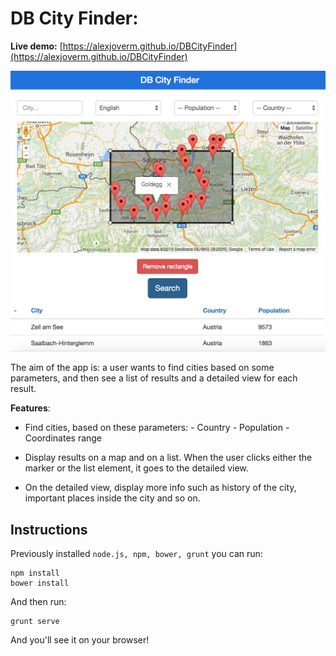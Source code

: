 # DB City Finder: 

**Live demo:** [https://alexjoverm.github.io/DBCityFinder](https://alexjoverm.github.io/DBCityFinder)

![](https://github.com/alexjoverm/DBCityFinder/blob/master/img_demo.png)

The aim of the app is: a user wants to find cities based on some parameters, and then see a list of results and a detailed view for each result.

**Features**:
* Find cities, based on these parameters:
      - Country
      - Population
      - Coordinates range


* Display results on a map and on a list. When the user clicks either the marker or the list element, it goes to the detailed view.

* On the detailed view, display more info such as history of the city, important places inside the city and so on.

## Instructions

Previously installed `node.js, npm, bower, grunt` you can run:

```
npm install
bower install
```

And then run:

```
grunt serve
```

And you'll see it on your browser!

